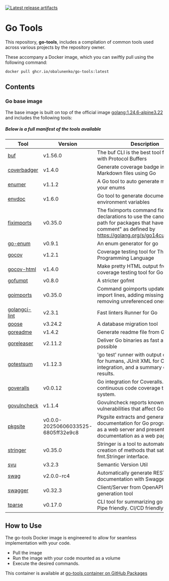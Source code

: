 [![Latest release artifacts](https://img.shields.io/github/v/release/obalunenko/go-tools)](https://github.com/obalunenko/go-tools/releases/latest)

# Go Tools

This repository, **go-tools**,
includes a compilation of common tools used across various projects by the repository owner.

These accompany a Docker image, which you can swiftly pull using the following command: 

```shell
docker pull ghcr.io/obalunenko/go-tools:latest
```

## Contents

### Go base image

The base image is built on top of the official image [golang:1.24.6-alpine3.22](https://hub.docker.com/_/golang) and includes the following tools:


##### Below is a full manifest of the tools available


| Tool                                                       | Version                            | Description                                                                                                                                                                       |
|------------------------------------------------------------|------------------------------------|-----------------------------------------------------------------------------------------------------------------------------------------------------------------------------------|
| [buf](https://github.com/bufbuild/buf)                     | v1.56.0                            | The buf CLI is the best tool for working with Protocol Buffers                                                                                                                    |
| [coverbadger](https://github.com/obalunenko/coverbadger)   | v1.4.0                             | Generate coverage badge images for Markdown files using Go                                                                                                                        |
| [enumer](https://github.com/alvaroloes/enumer)             | v1.1.2                             | A Go tool to auto generate methods for your enums                                                                                                                                 |
| [envdoc](https://github.com/g4s8/envdoc)                   | v1.6.0                             | Go tool to generate documentation for environment variables                                                                                                                       |
| [fiximports](https://golang.org/x/tools/cmd/fiximports)    | v0.35.0                            | The fiximports command fixes import declarations to use the canonical import path for packages that have an "import comment" as defined by https://golang.org/s/go14customimport. |
| [go-enum](https://github.com/abice/go-enum)                | v0.9.1                             | An enum generator for go                                                                                                                                                          |
| [gocov](https://github.com/axw/gocov)                      | v1.2.1                             | Coverage testing tool for The Go Programming Language                                                                                                                             |
| [gocov-html](https://github.com/matm/gocov-html)           | v1.4.0                             | Make pretty HTML output from gocov, a coverage testing tool for Go                                                                                                                |
| [gofumpt](https://mvdan.cc/gofumpt)                        | v0.8.0                             | A stricter gofmt                                                                                                                                                                  |
| [goimports](https://golang.org/x/tools/cmd/goimports)      | v0.35.0                            | Command goimports updates your Go import lines, adding missing ones and removing unreferenced ones                                                                                |
| [golangci-lint](https://github.com/golangci/golangci-lint) | v2.3.1                             | Fast linters Runner for Go                                                                                                                                                        |
| [goose](https://github.com/pressly/goose/v3/cmd/goose)     | v3.24.2                            | A database migration tool                                                                                                                                                         |
| [goreadme](https://github.com/posener/goreadme)            | v1.4.2                             | Generate readme file from Go doc                                                                                                                                                  |
| [goreleaser](https://github.com/goreleaser/goreleaser)     | v2.11.2                             | Deliver Go binaries as fast and easily as possible                                                                                                                                |
| [gotestsum](https://gotest.tools/gotestsum)                | v1.12.3                            | 'go test' runner with output optimized for humans, JUnit XML for CI integration, and a summary of the test results.                                                               |
| [goveralls](https://github.com/mattn/goveralls)            | v0.0.12                            | Go integration for Coveralls.io continuous code coverage tracking system.                                                                                                         |
| [govulncheck](https://golang.org/x/vuln/cmd/govulncheck)   | v1.1.4                             | Govulncheck reports known vulnerabilities that affect Go code.                                                                                                                    |
| [pkgsite](https://golang.org/x/pkgsite/cmd/pkgsite)        | v0.0.0-20250606033525-6805ff32e9c8 | Pkgsite extracts and generates documentation for Go programs. It runs as a web server and presents the documentation as a web page.                                               |
| [stringer](https://golang.org/x/tools/cmd/stringer)        | v0.35.0                            | Stringer is a tool to automate the creation of methods that satisfy the fmt.Stringer interface.                                                                                   |
| [svu](https://github.com/caarlos0/svu)                     | v3.2.3                             | Semantic Version Util                                                                                                                                                             |
| [swag](github.com/swaggo/swag/cmd/swag)                    | v2.0.0-rc4                         | Automatically generate RESTful API documentation with Swagger 2.0 for Go                                                                                                          |
| [swagger](https://github.com/go-swagger/go-swagger)        | v0.32.3                            | Client/Server from OpenAPI docs generation tool                                                                                                                                   |
| [tparse](https://github.com/mfridman/tparse)               | v0.17.0                            | CLI tool for summarizing go test output. Pipe friendly. CI/CD friendly.                                                                                                           |


## How to Use

The go-tools Docker image is engineered to allow for seamless implementation with your code.

 - Pull the image
 - Run the image with your code mounted as a volume
 - Execute the desired commands.

This container is available at 
[go-tools container on GitHub Packages](https://github.com/obalunenko/go-tools/pkgs/container/go-tools)

